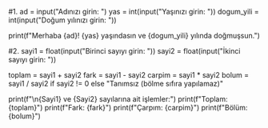 #1.
ad = input("Adınızı girin: ")
yas = int(input("Yaşınızı girin: "))
dogum_yili = int(input("Doğum yılınızı girin: "))

print(f"Merhaba {ad}! {yas} yaşındasın ve {dogum_yili} yılında doğmuşsun.")



#2.
sayi1 = float(input("Birinci sayıyı girin: "))
sayi2 = float(input("İkinci sayıyı girin: "))

toplam = sayi1 + sayi2
fark = sayi1 - sayi2
carpim = sayi1 * sayi2
bolum = sayi1 / sayi2 if sayi2 != 0 else "Tanımsız (bölme sıfıra yapılamaz)"

print(f"\n{Sayi1} ve {Sayi2} sayılarına ait işlemler:")
print(f"Toplam: {toplam}")
print(f"Fark: {fark}")
print(f"Çarpım: {carpim}")
print(f"Bölüm: {bolum}")
